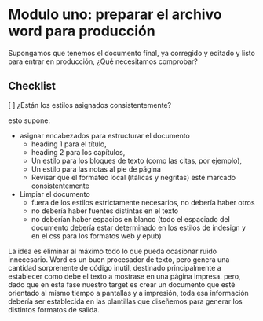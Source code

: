 # Modulo uno: preparar el archivo word para producción

Supongamos que tenemos el documento final, ya corregido y editado y listo para entrar en producción, ¿Qué necesitamos comprobar?

## Checklist

[ ] ¿Están los estilos asignados consistentemente?

esto supone:
- asignar encabezados para estructurar el documento 
  - heading 1 para el título, 
  - heading 2 para los capítulos, 
  - Un estilo para los bloques de texto (como las citas, por ejemplo), 
  - Un estilo para las notas al pie de página
  - Revisar que el formateo local (itálicas y negritas) esté marcado consistentemente
- Limpiar el documento
  - fuera de los estilos estrictamente necesarios, no debería haber otros
  - no debería haber fuentes distintas en el texto
  - no deberían haber espacios en blanco (todo el espaciado del documento debería estar determinado en los estilos de indesign y en el css para los formatos web y epub)

La idea es eliminar al máximo todo lo que pueda ocasionar ruido innecesario. Word es un buen procesador de texto, pero genera una cantidad sorprenente de código inutil, destinado principalmente a establecer como debe el texto a mostrase en una página impresa. pero, dado que en esta fase nuestro target es crear un documento que esté orientado al mismo tiempo a pantallas y a impresión, toda esa información debería ser establecida en las plantillas que diseñemos para generar los distintos formatos de salida. 

## 


